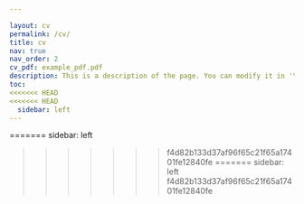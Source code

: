 ```yaml
---

layout: cv
permalink: /cv/
title: cv
nav: true
nav_order: 2
cv_pdf: example_pdf.pdf
description: This is a description of the page. You can modify it in '\_pages/cv.md'. You can also change or remove the top pdf download button.
toc:
<<<<<<< HEAD
<<<<<<< HEAD
  sidebar: left
---
```

=======
sidebar: left
>>>>>>> f4d82b133d37af96f65c21f65a17401fe12840fe
=======
sidebar: left
>>>>>>> f4d82b133d37af96f65c21f65a17401fe12840fe
